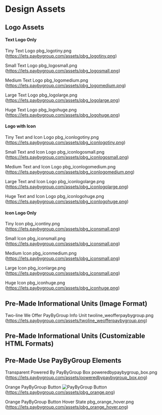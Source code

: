 # Design Assets
## Logo Assets

#### Text Logo Only

Tiny Text Logo
pbg_logotiny.png
(https://lets.paybygroup.com/assets/pbg_logotiny.png)

Small Text Logo
pbg_logosmall.png
(https://lets.paybygroup.com/assets/pbg_logosmall.png)

Medium Text Logo
pbg_logomedium.png
(https://lets.paybygroup.com/assets/pbg_logomedium.png)

Large Text Logo
pbg_logolarge.png
(https://lets.paybygroup.com/assets/pbg_logolarge.png)

Huge Text Logo
pbg_logohuge.png
(https://lets.paybygroup.com/assets/pbg_logohuge.png)

#### Logo with Icon

Tiny Text and Icon Logo
pbg_iconlogotiny.png
(https://lets.paybygroup.com/assets/pbg_iconlogotiny.png)

Small Text and Icon Logo
pbg_iconlogosmall.png
(https://lets.paybygroup.com/assets/pbg_iconlogosmall.png)

Medium Text and Icon Logo
pbg_iconlogomedium.png
(https://lets.paybygroup.com/assets/pbg_iconlogomedium.png)

Large Text and Icon Logo
pbg_iconlogolarge.png
(https://lets.paybygroup.com/assets/pbg_iconlogolarge.png)

Huge Text and Icon Logo
pbg_iconlogohuge.png
(https://lets.paybygroup.com/assets/pbg_iconlogohuge.png)

#### Icon Logo Only

Tiny Icon
pbg_icontiny.png
(https://lets.paybygroup.com/assets/pbg_iconsmall.png)

Small Icon
pbg_iconsmall.png
(https://lets.paybygroup.com/assets/pbg_iconsmall.png)

Medium Icon
pbg_iconmedium.png
(https://lets.paybygroup.com/assets/pbg_iconsmall.png)

Large Icon
pbg_iconlarge.png
(https://lets.paybygroup.com/assets/pbg_iconsmall.png)

Huge Icon
pbg_iconhuge.png
(https://lets.paybygroup.com/assets/pbg_iconhuge.png)

## Pre-Made Informational Units (Image Format)

Two-line We Offer PayByGroup Info Unit
twoline_weofferpaybygroup.png
(https://lets.paybygroup.com/assets/twoline_weofferpaybygroup.png)

## Pre-Made Informational Units (Customizable HTML Formats)


## Pre-Made Use PayByGroup Elements

Transparent Powered By PayByGroup Box
poweredbypaybygroup_box.png
(https://lets.paybygroup.com/assets/poweredbypaybygroup_box.png)

Orange PayByGroup Button
![PayByGroup Button](https://lets.paybygroup.com/assets/pbg_orange.png) 
(https://lets.paybygroup.com/assets/pbg_orange.png)

Orange PayByGroup Button Hover State
pbg_orange_hover.png
(https://lets.paybygroup.com/assets/pbg_orange_hover.png)




